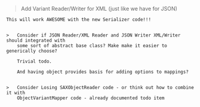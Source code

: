 >	Add Variant Reader/Writer for XML (just like we have for JSON)

	This will work AWESOME with the new Serializer code!!!


	>	Consider if JSON Reader/XML Reader and JSON Writer XML/Writer should integrated with
		some sort of abstract base class? Make make it easier to generically choose?

		Trivial todo.

		And having object provides basis for adding options to mappings?


	>	Consider Losing SAXObjectReader code - or think out how to combine it with 
		ObjectVariantMapper code - already documented todo item
